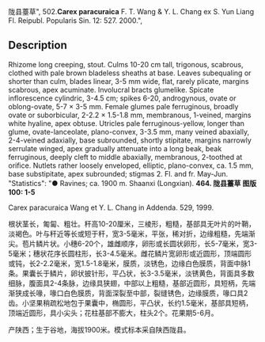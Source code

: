 陇县薹草",
502.**Carex paracuraica** F. T. Wang & Y. L. Chang ex S. Yun Liang Fl. Reipubl. Popularis Sin. 12: 527. 2000.",

## Description
Rhizome long creeping, stout. Culms 10-20 cm tall, trigonous, scabrous, clothed with pale brown bladeless sheaths at base. Leaves subequaling or shorter than culm, blades linear, 3-5 mm wide, flat, rarely plicate, margins scabrous, apex acuminate. Involucral bracts glumelike. Spicate inflorescence cylindric, 3-4.5 cm; spikes 6-20, androgynous, ovate or oblong-ovate, 5-7 × 3-5 mm. Female glumes pale ferruginous, broadly ovate or suborbicular, 2-2.2 × 1.5-1.8 mm, membranous, 1-veined, margins white hyaline, apex obtuse. Utricles pale ferruginous-yellow, longer than glume, ovate-lanceolate, plano-convex, 3-3.5 mm, many veined abaxially, 2-4-veined adaxially, base subrounded, shortly stipitate, margins narrowly serrulate winged, apex gradually attenuate into a long beak, beak ferruginous, deeply cleft to middle abaxially, membranous, 2-toothed at orifice. Nutlets rather loosely enveloped, elliptic, plano-convex, ca. 1.5 mm, base substipitate, apex subrounded; stigmas 2. Fl. and fr. May-Jun.
  "Statistics": "● Ravines; ca. 1900 m. Shaanxi (Longxian).
**464. 陇县薹草 图版100: 1-5**

Carex paracuraica Wang et Y. L. Chang in Addenda. 529, 1999.

根状茎长，匍匐、粗壮。秆高10-20厘米，三棱形，粗糙，基部具无叶片的叶鞘，淡褐色。叶与秆近等长或短于秆，宽3-5毫米，平张，稀对折，边缘粗糙，先端渐尖。苞片鳞片状。小穗6-20个，雄雌顺序，卵形或长圆状卵形，长5-7毫米，宽3-5毫米；穗状花序长圆柱形，长3-4.5毫米。雌花鳞片宽卵形或近圆形，顶端圆形或钝，长2-2.2毫米，宽1.5-1.8毫米，膜质，淡锈色，边缘白色膜质，背面中脉1条。果囊长于鳞片，卵状披针形，平凸状，长3-3.5毫米，淡锈黄色，背面具多数细脉，腹面具2-4条脉，边缘具狭翅，中部以上粗糙，基部近圆形，具短柄，先端渐狭成长喙，喙口白色膜质，背面深裂至中部，裂缝锈色，边缘膜质，喙口具2齿。小坚果稍疏松地包于果囊中，椭圆形，平凸状，长约1.5毫米，基部具短柄，顶端近圆形，具小尖头；花柱基部不膨大，柱头2个。花果期5-6月。

产陕西；生于谷地，海拔1900米。模式标本采自陕西陇县。
